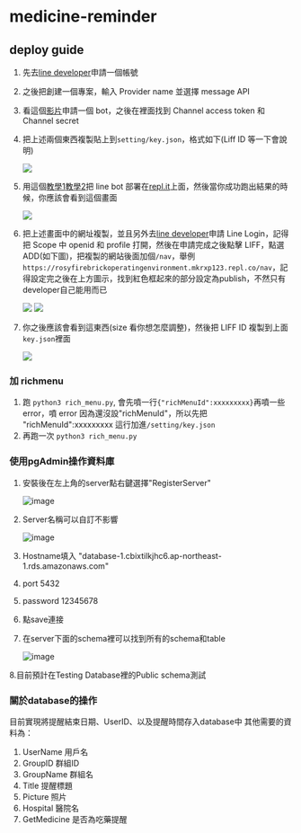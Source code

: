 # medicine-reminder

## deploy guide

1. 先去[line developer](https://developers.line.biz/zh-hant/)申請一個帳號

2. 之後把創建一個專案，輸入 Provider name 並選擇 message API

3. 看這個[影片](https://www.youtube.com/watch?v=tsvIqoDxUJo&list=PLHOrrQ0BGMkRJDluig6dYVmNVgyHHEtCG&index=4)申請一個 bot，之後在裡面找到 Channel access token 和 Channel secret

4. 把上述兩個東西複製貼上到`setting/key.json`，格式如下(Liff ID 等一下會說明)

   ![](https://i.imgur.com/fPe1elS.png)

5. 用這個[教學1](http://white5168.blogspot.com/2020/03/python-replit-line-bot-1.html#.Y2Dsx3ZBxPY)[教學2](https://www.youtube.com/watch?v=7roDWI0_YMo&list=PLHOrrQ0BGMkRJDluig6dYVmNVgyHHEtCG&index=5)把 line bot 部署在[repl.it](https://replit.com/~)上面，然後當你成功跑出結果的時候，你應該會看到這個畫面

   ![](https://i.imgur.com/DBL8cJU.png)

6. 把上述畫面中的網址複製，並且另外去[line developer](https://developers.line.biz/zh-hant/)申請 Line Login，記得把 Scope 中 openid 和 profile 打開，然後在申請完成之後點擊 LIFF，點選 ADD(如下圖)，把複製的網站後面加個`/nav`，舉例`https://rosyfirebrickoperatingenvironment.mkrxp123.repl.co/nav`，記得設定完之後在上方圖示，找到紅色框起來的部分設定為publish，不然只有developer自己能用而已

   ![](https://i.imgur.com/PL2cEt5.png)
   ![](https://i.imgur.com/Cyhkn5I.png)

8. 你之後應該會看到這東西(size 看你想怎麼調整)，然後把 LIFF ID 複製到上面`key.json`裡面

   ![](https://i.imgur.com/YzFhYFM.png)

### 加 richmenu

1. 跑 `python3 rich_menu.py`, 會先噴一行`{"richMenuId":xxxxxxxxx}`再噴一些 error，噴 error 因為還沒設"richMenuId"，所以先把 "richMenuId":xxxxxxxxx 這行加進`/setting/key.json`
2. 再跑一次 `python3 rich_menu.py`

### 使用pgAdmin操作資料庫

1. 安裝後在左上角的server點右鍵選擇"RegisterServer"

   ![image](https://user-images.githubusercontent.com/46371116/202854145-dc647d2f-188a-4b1a-a6a3-6fe10e1b01f7.png)
   
2. Server名稱可以自訂不影響

   ![image](https://user-images.githubusercontent.com/46371116/202854202-511f6610-4273-4175-af89-cdfff4ce6b2b.png)

3. Hostname填入 "database-1.cbixtilkjhc6.ap-northeast-1.rds.amazonaws.com"
4. port 5432
5. password 12345678
6. 點save連接
7. 在server下面的schema裡可以找到所有的schema和table

   ![image](https://user-images.githubusercontent.com/46371116/202854380-19156724-a7fd-4957-b234-c0caad609d74.png)

8.目前預計在Testing Database裡的Public schema測試

### 關於database的操作

目前實現將提醒結束日期、UserID、以及提醒時間存入database中
其他需要的資料為：
1. UserName 用戶名 
2. GroupID 群組ID 
3. GroupName 群組名 
4. Title 提醒標題 
5. Picture 照片 
6. Hospital 醫院名
7. GetMedicine 是否為吃藥提醒
